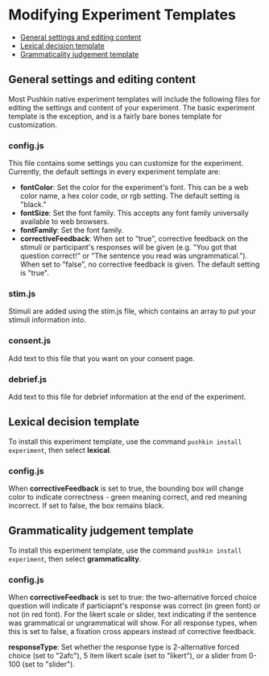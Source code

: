 # Modifying Experiment Templates

* [General settings and editing content](modifying-experiment-templates.md#general-settings-and-editing-content)
* [Lexical decision template](modifying-experiment-templates.md#lexical-decision-template)
* [Grammaticality judgement template](modifying-experiment-templates.md#grammaticality-judgement-template)

## General settings and editing content
Most Pushkin native experiment templates will include the following files for editing the settings and content of your experiment. The basic experiment template is the exception, and is a fairly bare bones template for customization.

### config.js
This file contains some settings you can customize for the experiment. Currently, the default settings in every experiment template are:

* **fontColor**: Set the color for the experiment's font. This can be a web color name, a hex color code, or rgb setting. The default setting is "black."
* **fontSize**: Set the font family. This accepts any font family universally available to web browsers.
* **fontFamily**: Set the font family. 
* **correctiveFeedback**: When set to "true", corrective feedback on the stimuli or participant's responses will be given (e.g. "You got that question correct!" or "The sentence you read was ungrammatical."). When set to "false", no corrective feedback is given. The default setting is "true".

### stim.js
Stimuli are added using the stim.js file, which contains an array to put your stimuli information into.

### consent.js
Add text to this file that you want on your consent page.

### debrief.js
Add text to this file for debrief information at the end of the experiment.

## Lexical decision template
To install this experiment template, use the command `pushkin install experiment`, then select **lexical**.

### config.js
When **correctiveFeedback** is set to true, the bounding box will change color to indicate correctness - green meaning correct, and red meaning incorrect. If set to false, the box remains black.

## Grammaticality judgement template
To install this experiment template, use the command `pushkin install experiment`, then select **grammaticality**.

### config.js
When **correctiveFeedback** is set to true: the two-alternative forced choice question will indicate if particiapnt's response was correct (in green font) or not (in red font). For the likert scale or slider, text indicating if the sentence was grammatical or ungrammatical will show. For all response types, when this is set to false, a fixation cross appears instead of corrective feedback.

**responseType**: Set whether the response type is 2-alternative forced choice (set to "2afc"), 5 item likert scale (set to "likert"), or a slider from 0-100 (set to "slider").

